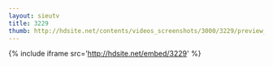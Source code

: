 ```yaml
---
layout: sieutv
title: 3229
thumb: http://hdsite.net/contents/videos_screenshots/3000/3229/preview_360p.mp4.jpg
---
```

{% include iframe src='http://hdsite.net/embed/3229' %}
 
